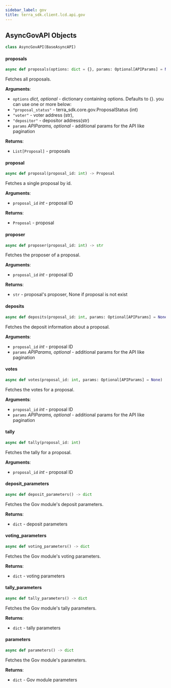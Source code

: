 ```yaml
---
sidebar_label: gov
title: terra_sdk.client.lcd.api.gov
---
```


## AsyncGovAPI Objects

```python
class AsyncGovAPI(BaseAsyncAPI)
```

#### proposals

```python
async def proposals(options: dict = {}, params: Optional[APIParams] = None) -> [List[Proposal], dict]
```

Fetches all proposals.

**Arguments**:

- `options` _dict, optional_ - dictionary containing options. Defaults to {}. you can use one or more below:
- `"proposal_status"` - terra_sdk.core.gov.ProposalStatus (int)
- `"voter"` - voter address (str),
- `"depositor"` - depositor address(str)
- `params` _APIParams, optional_ - additional params for the API like pagination
  

**Returns**:

- `List[Proposal]` - proposals

#### proposal

```python
async def proposal(proposal_id: int) -> Proposal
```

Fetches a single proposal by id.

**Arguments**:

- `proposal_id` _int_ - proposal ID
  

**Returns**:

- `Proposal` - proposal

#### proposer

```python
async def proposer(proposal_id: int) -> str
```

Fetches the proposer of a proposal.

**Arguments**:

- `proposal_id` _int_ - proposal ID
  

**Returns**:

- `str` - proposal&#x27;s proposer, None if proposal is not exist

#### deposits

```python
async def deposits(proposal_id: int, params: Optional[APIParams] = None)
```

Fetches the deposit information about a proposal.

**Arguments**:

- `proposal_id` _int_ - proposal ID
- `params` _APIParams, optional_ - additional params for the API like pagination

#### votes

```python
async def votes(proposal_id: int, params: Optional[APIParams] = None)
```

Fetches the votes for a proposal.

**Arguments**:

- `proposal_id` _int_ - proposal ID
- `params` _APIParams, optional_ - additional params for the API like pagination

#### tally

```python
async def tally(proposal_id: int)
```

Fetches the tally for a proposal.

**Arguments**:

- `proposal_id` _int_ - proposal ID

#### deposit\_parameters

```python
async def deposit_parameters() -> dict
```

Fetches the Gov module&#x27;s deposit parameters.

**Returns**:

- `dict` - deposit parameters

#### voting\_parameters

```python
async def voting_parameters() -> dict
```

Fetches the Gov module&#x27;s voting parameters.

**Returns**:

- `dict` - voting parameters

#### tally\_parameters

```python
async def tally_parameters() -> dict
```

Fetches the Gov module&#x27;s tally parameters.

**Returns**:

- `dict` - tally parameters

#### parameters

```python
async def parameters() -> dict
```

Fetches the Gov module&#x27;s parameters.

**Returns**:

- `dict` - Gov module parameters

